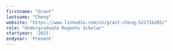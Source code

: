 ```yaml
---
firstname: "Grant"
lastname: "Cheng"
website: "https://www.linkedin.com/in/grant-cheng-52171b205/"
role: "Undergraduate Regents Scholar"
startyear: '2021'
endyear: 'Present'
---
```

